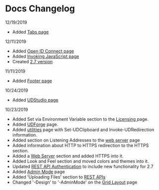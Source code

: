 # Docs Changelog

12/19/2019

* Added [Tabs page](components/tabs.md)

12/11/2019

* Added [Open ID Connect page](security/authentication/openid-connect.md)
* Added [Invoking JavaScript page](utilities/invoke-javascript.md)
* Created [2.7 version](updates/v2.7.0.md)

11/11/2019

* Added [Footer page](components/footer.md)

10/24/2019

* Added [UDStudio page](udstudio.md)

10/23/2019

* Added Set via Environment Variable section to the [Licensing ](licensing.md)page.
* Added [UDForge](utilities/udforge.md) page.
* Added [utilities](utilities/) page with Set-UDClipboard and Invoke-UDRedirection information. 
* Added section on Listening Addresses to the [web server](webserver/) page
* Added information about HTTP to HTTPS redirection to the HTTPS section. 
* Added a [Web Server](https://github.com/ironmansoftware/universal-dashboard-documentation/tree/21f21e22b621623b6a9307d1e8fb4174447dd34d/web-server/README.md) section and added HTTPS into it.
* Added Look and Feel section and moved colors and themes into it. 
* Updated [REST API Authentication](security/rest-api-authentication.md) to include new functionality for 2.7
* Added [Admin Mode](admin-mode.md) page
* Added 'Uploading Files' section to [REST APIs](rest-apis.md)
* Changed '-Design' to '-AdminMode' on the [Grid Layout](components/grid-layout.md) page

